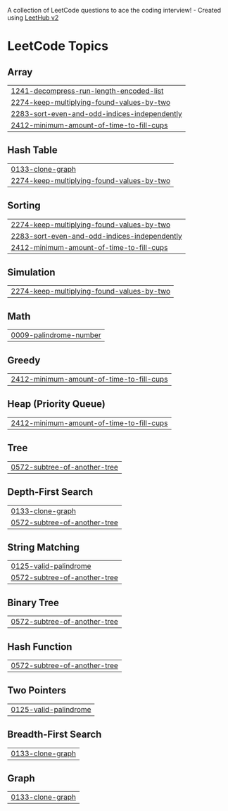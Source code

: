 A collection of LeetCode questions to ace the coding interview! - Created using [LeetHub v2](https://github.com/arunbhardwaj/LeetHub-2.0)
<!---LeetCode Topics Start-->
# LeetCode Topics
## Array
|  |
| ------- |
| [1241-decompress-run-length-encoded-list](https://github.com/surabhigade/LeetCode-Profile/tree/master/1241-decompress-run-length-encoded-list) |
| [2274-keep-multiplying-found-values-by-two](https://github.com/surabhigade/LeetCode-Profile/tree/master/2274-keep-multiplying-found-values-by-two) |
| [2283-sort-even-and-odd-indices-independently](https://github.com/surabhigade/LeetCode-Profile/tree/master/2283-sort-even-and-odd-indices-independently) |
| [2412-minimum-amount-of-time-to-fill-cups](https://github.com/surabhigade/LeetCode-Profile/tree/master/2412-minimum-amount-of-time-to-fill-cups) |
## Hash Table
|  |
| ------- |
| [0133-clone-graph](https://github.com/surabhigade/LeetCode-Profile/tree/master/0133-clone-graph) |
| [2274-keep-multiplying-found-values-by-two](https://github.com/surabhigade/LeetCode-Profile/tree/master/2274-keep-multiplying-found-values-by-two) |
## Sorting
|  |
| ------- |
| [2274-keep-multiplying-found-values-by-two](https://github.com/surabhigade/LeetCode-Profile/tree/master/2274-keep-multiplying-found-values-by-two) |
| [2283-sort-even-and-odd-indices-independently](https://github.com/surabhigade/LeetCode-Profile/tree/master/2283-sort-even-and-odd-indices-independently) |
| [2412-minimum-amount-of-time-to-fill-cups](https://github.com/surabhigade/LeetCode-Profile/tree/master/2412-minimum-amount-of-time-to-fill-cups) |
## Simulation
|  |
| ------- |
| [2274-keep-multiplying-found-values-by-two](https://github.com/surabhigade/LeetCode-Profile/tree/master/2274-keep-multiplying-found-values-by-two) |
## Math
|  |
| ------- |
| [0009-palindrome-number](https://github.com/surabhigade/LeetCode-Profile/tree/master/0009-palindrome-number) |
## Greedy
|  |
| ------- |
| [2412-minimum-amount-of-time-to-fill-cups](https://github.com/surabhigade/LeetCode-Profile/tree/master/2412-minimum-amount-of-time-to-fill-cups) |
## Heap (Priority Queue)
|  |
| ------- |
| [2412-minimum-amount-of-time-to-fill-cups](https://github.com/surabhigade/LeetCode-Profile/tree/master/2412-minimum-amount-of-time-to-fill-cups) |
## Tree
|  |
| ------- |
| [0572-subtree-of-another-tree](https://github.com/surabhigade/LeetCode-Profile/tree/master/0572-subtree-of-another-tree) |
## Depth-First Search
|  |
| ------- |
| [0133-clone-graph](https://github.com/surabhigade/LeetCode-Profile/tree/master/0133-clone-graph) |
| [0572-subtree-of-another-tree](https://github.com/surabhigade/LeetCode-Profile/tree/master/0572-subtree-of-another-tree) |
## String Matching
|  |
| ------- |
| [0125-valid-palindrome](https://github.com/surabhigade/LeetCode-Profile/tree/master/0125-valid-palindrome) |
| [0572-subtree-of-another-tree](https://github.com/surabhigade/LeetCode-Profile/tree/master/0572-subtree-of-another-tree) |
## Binary Tree
|  |
| ------- |
| [0572-subtree-of-another-tree](https://github.com/surabhigade/LeetCode-Profile/tree/master/0572-subtree-of-another-tree) |
## Hash Function
|  |
| ------- |
| [0572-subtree-of-another-tree](https://github.com/surabhigade/LeetCode-Profile/tree/master/0572-subtree-of-another-tree) |
## Two Pointers
|  |
| ------- |
| [0125-valid-palindrome](https://github.com/surabhigade/LeetCode-Profile/tree/master/0125-valid-palindrome) |
## Breadth-First Search
|  |
| ------- |
| [0133-clone-graph](https://github.com/surabhigade/LeetCode-Profile/tree/master/0133-clone-graph) |
## Graph
|  |
| ------- |
| [0133-clone-graph](https://github.com/surabhigade/LeetCode-Profile/tree/master/0133-clone-graph) |
<!---LeetCode Topics End-->